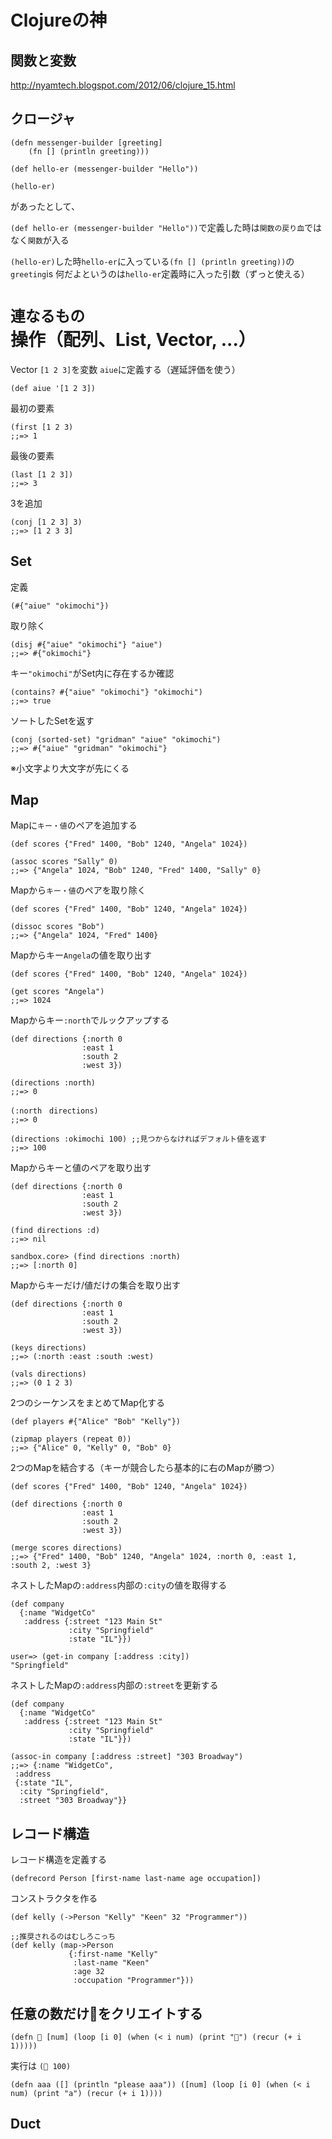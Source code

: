 # Clojureの神

## 関数と変数
http://nyamtech.blogspot.com/2012/06/clojure_15.html

## クロージャ

```
(defn messenger-builder [greeting]
    (fn [] (println greeting)))

(def hello-er (messenger-builder "Hello"))

(hello-er)
```

があったとして、

`(def hello-er (messenger-builder "Hello"))`で定義した時は`関数の戻り血`ではなく`関数`が入る

`(hello-er)`した時`hello-er`に入っている`(fn [] (println greeting))`の`greeting`is 何だよというのは`hello-er`定義時に入った引数（ずっと使える）

# `連なるもの`操作（配列、List, Vector, ...）

Vector `[1 2 3]`を変数 `aiue`に定義する（遅延評価を使う）
```
(def aiue '[1 2 3])
```

最初の要素

```
(first [1 2 3)
;;=> 1
```

最後の要素

```
(last [1 2 3])
;;=> 3
```

3を追加

```
(conj [1 2 3] 3)
;;=> [1 2 3 3]
```

## Set

定義

```
(#{"aiue" "okimochi"})
```

取り除く

```
(disj #{"aiue" "okimochi"} "aiue")
;;=> #{"okimochi"}
```

キー`"okimochi"`がSet内に存在するか確認

```
(contains? #{"aiue" "okimochi"} "okimochi")
;;=> true
```

ソートしたSetを返す

```
(conj (sorted-set) "gridman" "aiue" "okimochi")
;;=> #{"aiue" "gridman" "okimochi"}
```

※小文字より大文字が先にくる

## Map

Mapに`キー・値`のペアを追加する

```
(def scores {"Fred" 1400, "Bob" 1240, "Angela" 1024})

(assoc scores "Sally" 0)
;;=> {"Angela" 1024, "Bob" 1240, "Fred" 1400, "Sally" 0}
```

Mapから`キー・値`のペアを取り除く

```
(def scores {"Fred" 1400, "Bob" 1240, "Angela" 1024})

(dissoc scores "Bob")
;;=> {"Angela" 1024, "Fred" 1400}
```

Mapからキー`Angela`の値を取り出す

```
(def scores {"Fred" 1400, "Bob" 1240, "Angela" 1024})

(get scores "Angela")
;;=> 1024
```

Mapからキー`:north`でルックアップする

```
(def directions {:north 0
                :east 1
                :south 2
                :west 3})

(directions :north)
;;=> 0

(:north　directions)
;;=> 0

(directions :okimochi 100) ;;見つからなければデフォルト値を返す
;;=> 100
```

Mapからキーと値のペアを取り出す

```
(def directions {:north 0
                :east 1
                :south 2
                :west 3})

(find directions :d)
;;=> nil

sandbox.core> (find directions :north)
;;=> [:north 0]
```

Mapからキーだけ/値だけの集合を取り出す

```
(def directions {:north 0
                :east 1
                :south 2
                :west 3})

(keys directions)
;;=> (:north :east :south :west)

(vals directions)
;;=> (0 1 2 3)
```

2つのシーケンスをまとめてMap化する

```
(def players #{"Alice" "Bob" "Kelly"})

(zipmap players (repeat 0))
;;=> {"Alice" 0, "Kelly" 0, "Bob" 0}
```

2つのMapを結合する（キーが競合したら基本的に右のMapが勝つ）

```
(def scores {"Fred" 1400, "Bob" 1240, "Angela" 1024})

(def directions {:north 0
                :east 1
                :south 2
                :west 3})

(merge scores directions)
;;=> {"Fred" 1400, "Bob" 1240, "Angela" 1024, :north 0, :east 1, :south 2, :west 3}
```

ネストしたMapの`:address`内部の`:city`の値を取得する

```
(def company
  {:name "WidgetCo"
   :address {:street "123 Main St"
             :city "Springfield"
             :state "IL"}})

user=> (get-in company [:address :city])
"Springfield"
```

ネストしたMapの`:address`内部の`:street`を更新する

```
(def company
  {:name "WidgetCo"
   :address {:street "123 Main St"
             :city "Springfield"
             :state "IL"}})

(assoc-in company [:address :street] "303 Broadway")
;;=> {:name "WidgetCo",
 :address
 {:state "IL",
  :city "Springfield",
  :street "303 Broadway"}}
```

## レコード構造

レコード構造を定義する

```
(defrecord Person [first-name last-name age occupation])
```

コンストラクタを作る

```
(def kelly (->Person "Kelly" "Keen" 32 "Programmer"))

;;推奨されるのはむしろこっち
(def kelly (map->Person
             {:first-name "Kelly"
              :last-name "Keen"
              :age 32
              :occupation "Programmer"}))
```

## 任意の数だけ🍣をクリエイトする

`(defn 🍣 [num] (loop [i 0] (when (< i num) (print "🍣") (recur (+ i 1)))))`

実行は `(🍣 100)`

    (defn aaa ([] (println "please aaa")) ([num] (loop [i 0] (when (< i num) (print "a") (recur (+ i 1))))

## Duct

